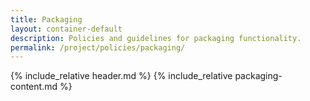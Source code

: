 ```yaml
---
title: Packaging
layout: container-default
description: Policies and guidelines for packaging functionality.
permalink: /project/policies/packaging/
---
```


{% include_relative header.md %}
{% include_relative packaging-content.md %}
